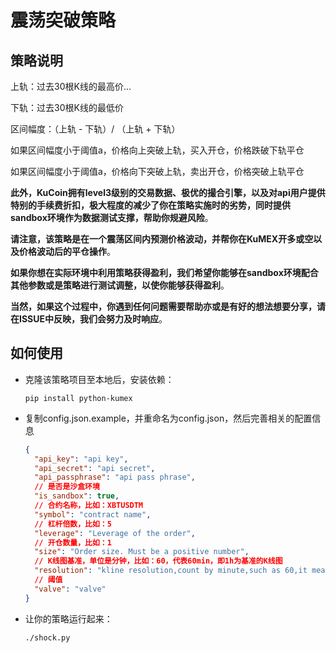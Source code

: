 # 震荡突破策略

## 策略说明

上轨：过去30根K线的最高价...

下轨：过去30根K线的最低价

区间幅度：（上轨 - 下轨）/ （上轨 + 下轨）

如果区间幅度小于阈值a，价格向上突破上轨，买入开仓，价格跌破下轨平仓

如果区间幅度小于阈值a，价格向下突破上轨，卖出开仓，价格突破上轨平仓  

**此外，KuCoin拥有level3级别的交易数据、极优的撮合引擎，以及对api用户提供特别的手续费折扣，极大程度的减少了你在策略实施时的劣势，同时提供sandbox环境作为数据测试支撑，帮助你规避风险**。

**请注意，该策略是在一个震荡区间内预测价格波动，并帮你在KuMEX开多或空以及价格波动后的平仓操作**。

**如果你想在实际环境中利用策略获得盈利，我们希望你能够在sandbox环境配合其他参数或是策略进行测试调整，以使你能够获得盈利**。  

**当然，如果这个过程中，你遇到任何问题需要帮助亦或是有好的想法想要分享，请在ISSUE中反映，我们会努力及时响应**。

## 如何使用

* 克隆该策略项目至本地后，安装依赖：

  ```shell script
  pip install python-kumex
  ```

* 复制config.json.example，并重命名为config.json，然后完善相关的配置信息

  ```json
  {  
    "api_key": "api key",
    "api_secret": "api secret",
    "api_passphrase": "api pass phrase",
    // 是否是沙盒环境
    "is_sandbox": true,
    // 合约名称，比如：XBTUSDTM 
    "symbol": "contract name",
    // 杠杆倍数，比如：5
    "leverage": "Leverage of the order",
    // 开仓数量，比如：1
    "size": "Order size. Must be a positive number",
    // K线图基准，单位是分钟，比如：60，代表60min，即1h为基准的K线图
    "resolution": "kline resolution,count by minute,such as 60,it means 60min(1h) kline",
    // 阈值
    "valve": "valve"
  }
  ```

  

* 让你的策略运行起来：

  ```shell
  ./shock.py
  ```

  